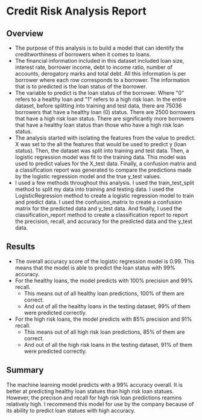 # Credit Risk Analysis Report

## Overview

- The purpose of this analysis is to build a model that can identify the creditworthiness of borrowers when it comes to loans.
- The financial information included in this dataset included loan size, interest rate, borrower income, debt to income ratio, number of accounts, derogatory marks and total debt. All this information is per borrower where each row corresponds to a borrower. The information that is to predicted is the loan status of the borrower.
- The variable to predict is the loan status of the borrower. Where "0" refers to a healthy loan and "1" refers to a high risk loan. In the entire dataset, before splitting into training and test data, there are 75036 borrowers that have a healthy loan (0) status. There are 2500 borrowers that have a high risk loan status. There are significantly more borrowers that have a healthy loan status than those who have a high risk loan status. 
- The analysis started with isolating the features from the value to predict. X was set to the all the features that would be used to predict y (loan status). Then, the dataset was split into training and test data. Then, a logistic regression model was fit to the training data. This model was used to predict values for the X_test data. Finally, a confusion matrix and a classification report was generated to compare the predictions made by the logistic regression model and the true y_test values.
- I used a few methods throughout this analysis. I used the train_test_split method to split my data into training and testing data. I used the LogisticRegression method to create a logistic regression model to train and predict data. I used the confusion_matrix to create a confusion matrix for the predicted data and y_test data. And finally, I used the classification_report method to create a classification report to report the precision, recall, and accuracy for the predicted data and the y_test data.

## Results

- The overall accuracy score of the logistic regression model is 0.99. This means that the model is able to predict the loan status with 99% accuracy.
- For the healthy loans, the model predicts with 100% precision and 99% recall.
  - This means out of all healthy loan predictions, 100% of them are correct.
  - And out of all the healthy loans in the testing dataset, 99% of them were predicted correctly.
- For the high risk loans, the model predicts with 85% precision and 91% recall.
  - This means out of all high risk loan predictions, 85% of them are correct.
  - And out of all the high risk loans in the testing dataset, 91% of them were predicted correctly.

## Summary

The machine learning model predicts with a 99% accuracy overall. It is better at predicting healthy loan statues than high risk loan statues. However, the precison and recall for high risk loan predictions reamins relatively high. I recommend this model for use by the company because of its ability to predict loan statues with high accuracy. 
